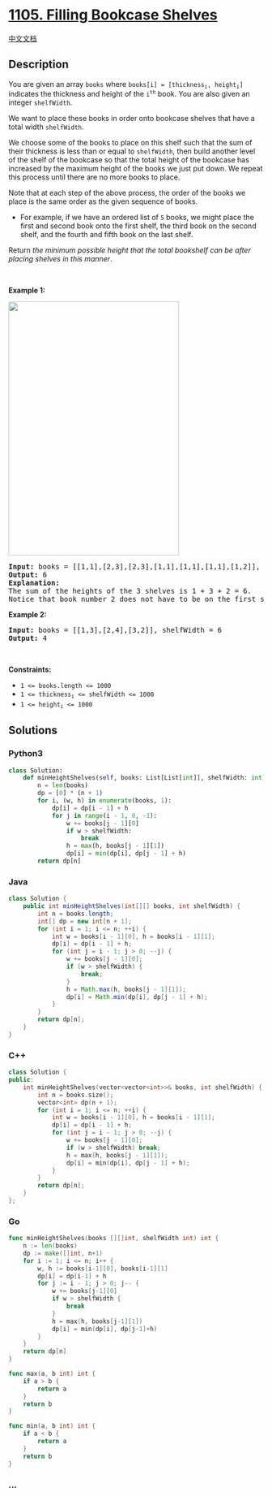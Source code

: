 # [1105. Filling Bookcase Shelves](https://leetcode.com/problems/filling-bookcase-shelves)

[中文文档](/solution/1100-1199/1105.Filling%20Bookcase%20Shelves/README.md)

## Description

<p>You are given an array <code>books</code> where <code>books[i] = [thickness<sub>i</sub>, height<sub>i</sub>]</code> indicates the thickness and height of the <code>i<sup>th</sup></code> book. You are also given an integer <code>shelfWidth</code>.</p>

<p>We want to place these books in order onto bookcase shelves that have a total width <code>shelfWidth</code>.</p>

<p>We choose some of the books to place on this shelf such that the sum of their thickness is less than or equal to <code>shelfWidth</code>, then build another level of the shelf of the bookcase so that the total height of the bookcase has increased by the maximum height of the books we just put down. We repeat this process until there are no more books to place.</p>

<p>Note that at each step of the above process, the order of the books we place is the same order as the given sequence of books.</p>

<ul>
	<li>For example, if we have an ordered list of <code>5</code> books, we might place the first and second book onto the first shelf, the third book on the second shelf, and the fourth and fifth book on the last shelf.</li>
</ul>

<p>Return <em>the minimum possible height that the total bookshelf can be after placing shelves in this manner</em>.</p>

<p>&nbsp;</p>
<p><strong class="example">Example 1:</strong></p>
<img alt="" src="https://fastly.jsdelivr.net/gh/doocs/leetcode@main/solution/1100-1199/1105.Filling%20Bookcase%20Shelves/images/shelves.png" style="height: 500px; width: 337px;" />
<pre>
<strong>Input:</strong> books = [[1,1],[2,3],[2,3],[1,1],[1,1],[1,1],[1,2]], shelf_width = 4
<strong>Output:</strong> 6
<strong>Explanation:</strong>
The sum of the heights of the 3 shelves is 1 + 3 + 2 = 6.
Notice that book number 2 does not have to be on the first shelf.
</pre>

<p><strong class="example">Example 2:</strong></p>

<pre>
<strong>Input:</strong> books = [[1,3],[2,4],[3,2]], shelfWidth = 6
<strong>Output:</strong> 4
</pre>

<p>&nbsp;</p>
<p><strong>Constraints:</strong></p>

<ul>
	<li><code>1 &lt;= books.length &lt;= 1000</code></li>
	<li><code>1 &lt;= thickness<sub>i</sub> &lt;= shelfWidth &lt;= 1000</code></li>
	<li><code>1 &lt;= height<sub>i</sub> &lt;= 1000</code></li>
</ul>

## Solutions

<!-- tabs:start -->

### **Python3**

```python
class Solution:
    def minHeightShelves(self, books: List[List[int]], shelfWidth: int) -> int:
        n = len(books)
        dp = [0] * (n + 1)
        for i, (w, h) in enumerate(books, 1):
            dp[i] = dp[i - 1] + h
            for j in range(i - 1, 0, -1):
                w += books[j - 1][0]
                if w > shelfWidth:
                    break
                h = max(h, books[j - 1][1])
                dp[i] = min(dp[i], dp[j - 1] + h)
        return dp[n]
```

### **Java**

```java
class Solution {
    public int minHeightShelves(int[][] books, int shelfWidth) {
        int n = books.length;
        int[] dp = new int[n + 1];
        for (int i = 1; i <= n; ++i) {
            int w = books[i - 1][0], h = books[i - 1][1];
            dp[i] = dp[i - 1] + h;
            for (int j = i - 1; j > 0; --j) {
                w += books[j - 1][0];
                if (w > shelfWidth) {
                    break;
                }
                h = Math.max(h, books[j - 1][1]);
                dp[i] = Math.min(dp[i], dp[j - 1] + h);
            }
        }
        return dp[n];
    }
}
```

### **C++**

```cpp
class Solution {
public:
    int minHeightShelves(vector<vector<int>>& books, int shelfWidth) {
        int n = books.size();
        vector<int> dp(n + 1);
        for (int i = 1; i <= n; ++i) {
            int w = books[i - 1][0], h = books[i - 1][1];
            dp[i] = dp[i - 1] + h;
            for (int j = i - 1; j > 0; --j) {
                w += books[j - 1][0];
                if (w > shelfWidth) break;
                h = max(h, books[j - 1][1]);
                dp[i] = min(dp[i], dp[j - 1] + h);
            }
        }
        return dp[n];
    }
};
```

### **Go**

```go
func minHeightShelves(books [][]int, shelfWidth int) int {
	n := len(books)
	dp := make([]int, n+1)
	for i := 1; i <= n; i++ {
		w, h := books[i-1][0], books[i-1][1]
		dp[i] = dp[i-1] + h
		for j := i - 1; j > 0; j-- {
			w += books[j-1][0]
			if w > shelfWidth {
				break
			}
			h = max(h, books[j-1][1])
			dp[i] = min(dp[i], dp[j-1]+h)
		}
	}
	return dp[n]
}

func max(a, b int) int {
	if a > b {
		return a
	}
	return b
}

func min(a, b int) int {
	if a < b {
		return a
	}
	return b
}
```

### **...**

```

```

<!-- tabs:end -->
